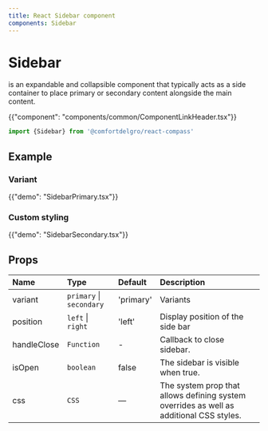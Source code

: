 ```yaml
---
title: React Sidebar component
components: Sidebar
---
```


# Sidebar

<p class="description">is an expandable and collapsible component that typically acts as a side container to place primary or secondary content alongside the main content.</p>

{{"component": "components/common/ComponentLinkHeader.tsx"}}

```jsx
import {Sidebar} from '@comfortdelgro/react-compass'
```


## Example

### Variant

{{"demo": "SidebarPrimary.tsx"}}

### Custom styling

{{"demo": "SidebarSecondary.tsx"}}

<!-- ### Sidebar Server (Experimental)

{{"demo": "SidebarServer.tsx"}} -->

## Props

| Name        | Type                     | Default   | Description                                                                             |
| :---------- | :----------------------- | :-------- | :-------------------------------------------------------------------------------------- |
| variant     | `primary` \| `secondary` | 'primary' | Variants                                                                                |
| position    | `left` \| `right`        | 'left'    | Display position of the side bar                                                        |
| handleClose | `Function`               | -         | Callback to close sidebar.                                                              |
| isOpen      | `boolean`                | false     | The sidebar is visible when true.                                                       |
| css         | `CSS`                    | —         | The system prop that allows defining system overrides as well as additional CSS styles. |
